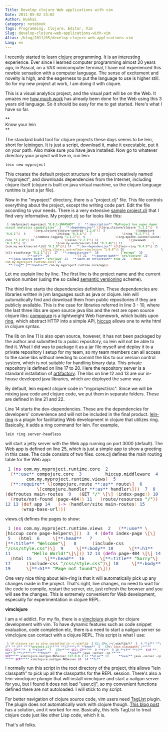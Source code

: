 ```yaml
---
Title: Develop clojure Web applications with vim
Date: 2011-05-02 23:02
Author: Huahai
Category: notebook
Tags: Programming, Clojure, Editor, Vim
Slug: develop-clojure-web-applications-with-vim
Alias: /blog/2011/05/develop-clojure-web-applications-vim
Lang: en
---
```


I recently started to learn [clojure](http://clojure.org) programming. It is an interesting experience. Ever since I learned computer programming almost 20 years ago, in Pascal, on a VAX minicomputer terminal, I have not experienced this newbie sensation with a computer language. The sense of excitement and novelty is high, and the eagerness to put the language to use is higher still. So for my new project at work, I am doing it with clojure.

This is a visual analytics project, and the visual part will be on the Web. It amazes me [how much work](http://www.glenstampoultzis.net/blog/clojure-web-infrastructure/) has already been done for the Web using this 3 years old language. So it should be easy for me to get started. Here's what I have so far.

**  
Know your lein  
**

The standard build tool for clojure projects these days seems to be lein, short for [leiningen](https://github.com/technomancy/leiningen). It is just a script, download it, make it executable, put it on your path. Also make sure you have java installed. Now go to whatever directory your project will live in, run lein:

`lein new myproject`

This creates the default project structure for a project creatively named "myproject", and downloads dependencies from the Internet, including clojure itself (clojure is built on java virtual machine, so the clojure language runtime is just a jar file).

Now in the "mypoject" directory, there is a "project.clj" file. This file controls everything about the project, except the writing code part. Edit the file according to your needs. There is a very extensive [sample project.clj](https://github.com/technomancy/leiningen/blob/master/sample.project.clj) that I find very informative. My project.clj so far looks like this:

<font face="monospace" size="1em">  
<font color="#375288"> 1 </font><font color="#912f11">(</font>defproject myproject <font color="#077807">"0.0.1-SNAPSHOT"</font>  
<font color="#375288"> 2 </font>  <font color="#1f3f81">**:description**</font> <font color="#077807">"MyProject has super duper visual analytics capabilities"</font>  
<font color="#375288"> 3 </font>  <font color="#1f3f81">**:dependencies**</font> <font color="#912f11">\[\[</font>org.clojure/clojure <font color="#077807">"1.2.1"</font><font color="#912f11">\]</font>  
<font color="#375288"> 4 </font>                 <font color="#912f11">\[</font>org.clojure/clojure-contrib <font color="#077807">"1.2.0"</font><font color="#912f11">\]</font>  
<font color="#375288"> 5 </font>                 <font color="#912f11">\[</font>compojure <font color="#077807">"0.6.2"</font><font color="#912f11">\]</font>  
<font color="#375288"> 6 </font>                 <font color="#912f11">\[</font>hiccup <font color="#077807">"0.3.4"</font><font color="#912f11">\]</font>  
<font color="#375288"> 7 </font>                 <font color="#912f11">\[</font>ring <font color="#077807">"0.3.7"</font><font color="#912f11">\]</font>  
<font color="#375288"> 8 </font>                 <font color="#912f11">\[</font>commons-logging <font color="#077807">"1.1.1"</font><font color="#912f11">\]</font>  
<font color="#375288"> 9 </font>                 <font color="#912f11">\[</font>org.apache.lucene/lucene-core <font color="#077807">"3.1.0"</font><font color="#912f11">\]</font>  
<font color="#375288">10 </font>                 <font color="#912f11">\[</font>xalan <font color="#077807">"2.7.1"</font><font color="#912f11">\]</font>  
<font color="#375288">11 </font>                 <font color="#912f11">\[</font>javaewah <font color="#077807">"0.1.0"</font><font color="#912f11">\]</font>  
<font color="#375288">12 </font>                 <font color="#912f11">\[</font>com.my.work/secret-lib1 <font color="#077807">"0.3.4b"</font><font color="#912f11">\]</font>  
<font color="#375288">13 </font>                 <font color="#912f11">\[</font>com.my.work/secret-lib2 <font color="#077807">"0.1.0"</font><font color="#912f11">\]\]</font>  
<font color="#375288">14 </font>  <font color="#1f3f81">**:dev-dependencies**</font> <font color="#912f11">\[\[</font>lein-ring <font color="#077807">"0.4.0"</font><font color="#912f11">\]</font>  
<font color="#375288">15 </font>                     <font color="#786000">;\[org.clojars.autre/lein-vimclojure "1.0.0"\]</font>  
<font color="#375288">16 </font>                     <font color="#912f11">\[</font>clj-stacktrace <font color="#077807">"0.2.1"</font><font color="#912f11">\]\]</font>   
<font color="#375288">17 </font>  <font color="#1f3f81">**:repositories**</font>   
<font color="#375288">18 </font>            <font color="#912f11">{</font><font color="#077807">"myrepo"</font>   
<font color="#375288">19 </font>             <font color="#912f11">{</font><font color="#1f3f81">**:url**</font>   
<font color="#375288">20 </font>              <font color="#077807">"<http://myrepo.my.com:8080/artifactory/libs-release-local>"</font><font color="#912f11">}}</font>  
<font color="#375288">21 </font>  <font color="#1f3f81">**:source-path**</font> <font color="#077807">"src/clojure"</font>  
<font color="#375288">22 </font>  <font color="#1f3f81">**:java-source-path**</font> <font color="#077807">"src/java"</font>  
<font color="#375288">23 </font>  <font color="#1f3f81">**:warn-on-reflection**</font> <font color="#077807">true</font>  
<font color="#375288">24 </font>  <font color="#786000">;:main com.my.myproject.runtime.core)</font>  
<font color="#375288">25 </font>  <font color="#1f3f81">**:ring**</font> <font color="#912f11">{</font><font color="#1f3f81">**:handler**</font> com.my.myproject.runtime.core/app<font color="#912f11">})</font>  
</font>

Let me explain line by line. The first line is the project name and the current version number (using the so called [semantic versioning](http://semver.org) scheme).

The third line starts the dependencies definition. These dependencies are libraries written in jvm languages such as java or clojure. lein will automatically find and download them from public repositories if they are publicly available. This is the case for libraries referred in line 3 - 10, where the last three libs are open source java libs and the rest are open source clojure libs: [compojure](https://github.com/weavejester/compojure) is a lightweight Web framework, which builds upon [ring](https://github.com/mmcgrana/ring), which abstract HTTP into a simple API, [hiccup](https://github.com/weavejester/hiccup) allows one to write html in clojure syntax.

The lib on line 11 is also open source, however, it has not been packaged by the author and submitted to a pubic repository, so lein will not be able to find it. What I did was to package it as a jar file myself and deploy it to a private repository I setup for my team, so my team members can all access to the same libs without needing to commit the libs to our version control system, which is not suitable for handling binary data. This private repository is defined on line 17 to 20. Here the repository server is a standard installation of [artifactory](http://www.jfrog.com/products.php). The libs on line 12 and 13 are our in-house developed java libraries, which are deployed the same way.

By default, lein expect clojure code in "myproject/src". Since we will be mixing java code and clojure code, we put them in separate folders. These are defined in line 21 and 22.

Line 14 starts the dev-dependencies. These are the dependencies for developers' convenience and will not be included in the final product. [lein-ring](https://github.com/weavejester/lein-ring) is a plugin for facilitating Web development in clojure that utilizes ring. Basically, it adds a ring command for lein. For example,

`lein ring server-headless`

will start a jetty server with the Web app running on port 3000 (default). The Web app is defined on line 25, which is just a simple app to show a greeting in this case. The code consists of two files. core.clj defines the main routing table for the Web app:

<font face="monospace">  
<font color="#375288"> 1 </font><font color="#912f11">(</font><font color="#800090">ns</font> com.my.myproject.runtime.core  
<font color="#375288"> 2 </font>  <font color="#cd3700">(</font><font color="#1f3f81">**:use**</font> compojure.core  
<font color="#375288"> 3 </font>        hiccup.middleware  
<font color="#375288"> 4 </font>        com.my.myproject.runtime.views<font color="#cd3700">)</font>  
<font color="#375288"> 5 </font>  <font color="#cd3700">(</font><font color="#1f3f81">**:require**</font> <font color="#912f11">\[</font>compojure.route <font color="#1f3f81">**:as**</font> route<font color="#912f11">\]</font>  
<font color="#375288"> 6 </font>            <font color="#912f11">\[</font>compojure.handler <font color="#1f3f81">**:as**</font> handler<font color="#912f11">\]</font><font color="#cd3700">)</font><font color="#912f11">)</font>  
<font color="#375288"> 7 </font>  
<font color="#375288"> 8 </font><font color="#912f11">(</font>defroutes main-routes  
<font color="#375288"> 9 </font>  <font color="#cd3700">(</font>GET <font color="#077807">"/"</font> <font color="#912f11">\[\]</font> <font color="#ee9a00">(</font>index-page<font color="#ee9a00">)</font><font color="#cd3700">)</font>  
<font color="#375288">10 </font>  <font color="#cd3700">(</font>route/not-found <font color="#ee9a00">(</font>page-404<font color="#ee9a00">)</font><font color="#cd3700">)</font>  
<font color="#375288">11 </font>  <font color="#cd3700">(</font>route/resources <font color="#077807">"/"</font><font color="#cd3700">)</font><font color="#912f11">)</font>  
<font color="#375288">12 </font>  
<font color="#375288">13 </font><font color="#912f11">(</font><font color="#912f11">def</font> app  
<font color="#375288">14 </font>  <font color="#cd3700">(</font><font color="#800090">-&gt;</font> <font color="#ee9a00">(</font>handler/site main-routes<font color="#ee9a00">)</font>  
<font color="#375288">15 </font>      <font color="#ee9a00">(</font>wrap-base-url<font color="#ee9a00">)</font><font color="#cd3700">)</font><font color="#912f11">)</font>  
</font>

views.clj defines the pages to show:

<font face="monospace">  
<font color="#375288"> 1 </font><font color="#912f11">(</font><font color="#800090">ns</font> com.my.myproject.runtime.views  
<font color="#375288"> 2 </font>  <font color="#cd3700">(</font><font color="#1f3f81">**:use**</font> <font color="#912f11">\[</font>hiccup core page-helpers<font color="#912f11">\]</font><font color="#cd3700">)</font><font color="#912f11">)</font>  
<font color="#375288"> 3 </font>  
<font color="#375288"> 4 </font><font color="#912f11">(</font><font color="#800090">defn</font> index-page <font color="#912f11">\[\]</font>  
<font color="#375288"> 5 </font>  <font color="#cd3700">(</font>html  
<font color="#375288"> 6 </font>    <font color="#912f11">\[</font><font color="#1f3f81">**:head**</font>   
<font color="#375288"> 7 </font>     <font color="#912f11">\[</font><font color="#1f3f81">**:title**</font> <font color="#077807">"Welcome"</font><font color="#912f11">\]</font>   
<font color="#375288"> 8 </font>     <font color="#912f11">(</font>include-css <font color="#077807">"/css/style.css"</font><font color="#912f11">)\]</font>  
<font color="#375288"> 9 </font>    <font color="#912f11">\[</font><font color="#1f3f81">**:body**</font>  
<font color="#375288">10 </font>     <font color="#912f11">\[</font><font color="#1f3f81">**:h1**</font>   
<font color="#375288">11 </font>       <font color="#077807">"Hello World!"</font><font color="#912f11">\]\]</font><font color="#cd3700">)</font><font color="#912f11">)</font>  
<font color="#375288">12 </font>  
<font color="#375288">13 </font><font color="#912f11">(</font><font color="#800090">defn</font> page-404 <font color="#912f11">\[\]</font>  
<font color="#375288">14 </font>  <font color="#cd3700">(</font>html  
<font color="#375288">15 </font>    <font color="#912f11">\[</font><font color="#1f3f81">**:head**</font>   
<font color="#375288">16 </font>     <font color="#912f11">\[</font><font color="#1f3f81">**:title**</font> <font color="#077807">"Sorry"</font><font color="#912f11">\]</font>   
<font color="#375288">17 </font>     <font color="#912f11">(</font>include-css <font color="#077807">"/css/style.css"</font><font color="#912f11">)\]</font>  
<font color="#375288">18 </font>    <font color="#912f11">\[</font><font color="#1f3f81">**:body**</font>  
<font color="#375288">19 </font>     <font color="#912f11">\[</font><font color="#1f3f81">**:h1**</font> <font color="#077807">"Page not found"</font><font color="#912f11">\]\]</font><font color="#cd3700">)</font><font color="#912f11">)</font>  
</font>

One very nice thing about lein-ring is that it will automatically pick up any changes made in the project. That's right, live changes, no need to wait for the code to compile, restart the server, etc, just refresh the browser and you will see the changes. This is extremely convenient for Web development, especially for experimentation in clojure REPL.

**vimclojure**

I am a vi addict. For my fix, there is a [vimclojure](http://www.vim.org/scripts/script.php?script_id=2501) plugin for clojure development with vim. To have dynamic features such as code snippet evaluation, code completion etc, there is a need to start a nailgun server so vimclojure can contact with a clojure REPL. This script is what I use:

<font face="monospace" size="1em">  
<font color="#375288"> 1 </font><font color="#786000">\# clojure jar is also installed in ~/.vim/lib</font>  
<font color="#375288"> 2 </font><font color="#007080">CL\_CP</font>=.:~/.vim/lib/\*  
<font color="#375288"> 3 </font>  
<font color="#375288"> 4 </font><font color="#1f3f81">**if** </font><font color="#1f3f81">**\[**</font> <font color="#1f3f81">**-f**</font> <font color="#1f3f81">**"**</font><font color="#077807">project.clj</font><font color="#1f3f81">**"**</font> <font color="#1f3f81">**\]**</font><font color="#1f3f81">**;**</font> <font color="#1f3f81">**then**</font>  
<font color="#375288"> 5 </font>  <font color="#007080">CP</font>=<font color="#912f11">\`lein classpath\`</font>:<font color="#1f3f81">**"**</font><font color="#800090"> $CL\_CP</font><font color="#1f3f81">**"**</font>  
<font color="#375288"> 6 </font><font color="#1f3f81">**else**</font>  
<font color="#375288"> 7 </font>  <font color="#007080">CP</font>=<font color="#1f3f81">**"**</font><font color="#800090"> $CL\_CP</font><font color="#1f3f81">**"**</font>  
<font color="#375288"> 8 </font><font color="#1f3f81">**fi**</font>  
<font color="#375288"> 9 </font>  
<font color="#375288">10 </font><font color="#1f3f81">**if** </font><font color="#1f3f81">**\[**</font> <font color="#800090"> $\#</font> <font color="#1f3f81">**-eq**</font> <font color="#077807">0</font> <font color="#1f3f81">**\]**</font><font color="#1f3f81">**;**</font> <font color="#1f3f81">**then**</font>   
<font color="#375288">11 </font>     <font color="#1f3f81">**exec**</font> java -server -cp <font color="#1f3f81">**"**</font><font color="#800090"> $CP</font><font color="#1f3f81">**"**</font> vimclojure.nailgun.NGServer <font color="#077807">127</font>.<font color="#077807">0</font>.<font color="#077807">0</font>.<font color="#077807">1</font>  
<font color="#375288">12 </font><font color="#1f3f81">**else**</font>  
<font color="#375288">13 </font>     <font color="#1f3f81">**exec**</font> java -server -cp <font color="#1f3f81">**"**</font><font color="#800090"> $CP</font><font color="#1f3f81">**"**</font> vimclojure.nailgun.NGServer <font color="#800090"> $1</font>   
<font color="#375288">14 </font><font color="#1f3f81">**fi**</font>  
</font>

I normally run this script in the root directory of the project, this allows "lein classpath" to pick up all the classpaths for the REPL session. There's also a lein-vimclojure plungin that will install vimclojure and start a nailgun server for you, but I found it does not load "user.clj", so my convenient functions defined there are not autoloaded. I will stick to my script.

For better navigation of clojure source code, vim users need [TagList](http://www.vim.org/scripts/script.php?script_id=273) plugin. The plugin does not automatically work with clojure though. [This blog post](http://kuriqoo.blogspot.com/2011/02/using-clojure-in-vim.html) has a solution, and it worked for me. Basically, this tells TagList to treat clojure code just like other Lisp code, which it is.

That's all folks.

